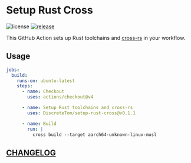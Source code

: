 # Setup Rust Cross

![license](https://img.shields.io/github/license/DiscreteTom/setup-rust-cross?style=flat-square)
[![release](https://img.shields.io/github/v/release/DiscreteTom/setup-rust-cross?style=flat-square)](https://github.com/DiscreteTom/setup-rust-cross/releases/latest)

This GitHub Action sets up Rust toolchains and [cross-rs](https://github.com/cross-rs/cross) in your workflow.

## Usage

```yaml
jobs:
  build:
    runs-on: ubuntu-latest
    steps:
      - name: Checkout
        uses: actions/checkout@v4

      - name: Setup Rust toolchains and cross-rs
        uses: DiscreteTom/setup-rust-cross@v0.1.1

      - name: Build
        run: |
          cross build --target aarch64-unknown-linux-musl
```

## [CHANGELOG](./CHANGELOG.md)
